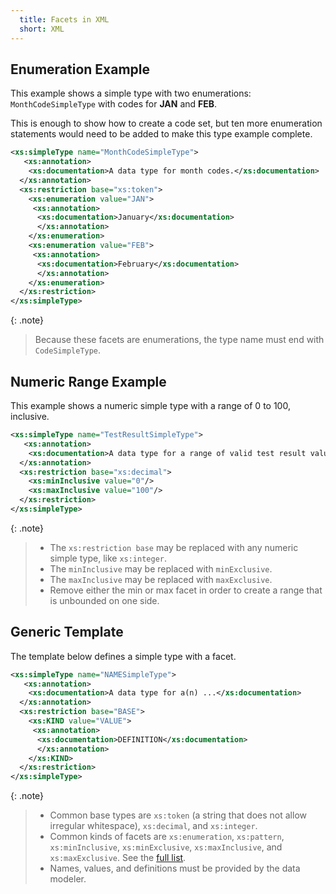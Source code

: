 ```yaml
---
  title: Facets in XML
  short: XML
---
```


## Enumeration Example

This example shows a simple type with two enumerations: `MonthCodeSimpleType` with codes for **JAN** and **FEB**.

This is enough to show how to create a code set, but ten more enumeration statements would need to be added to make this type example complete.

```xml
<xs:simpleType name="MonthCodeSimpleType">
   <xs:annotation>
    <xs:documentation>A data type for month codes.</xs:documentation>
  </xs:annotation>
  <xs:restriction base="xs:token">
    <xs:enumeration value="JAN">
     <xs:annotation>
      <xs:documentation>January</xs:documentation>
      </xs:annotation>
    </xs:enumeration>
    <xs:enumeration value="FEB">
     <xs:annotation>
      <xs:documentation>February</xs:documentation>
      </xs:annotation>
    </xs:enumeration>
  </xs:restriction>
</xs:simpleType>
```

{: .note}
>Because these facets are enumerations, the type name must end with `CodeSimpleType`.

## Numeric Range Example

This example shows a numeric simple type with a range of 0 to 100, inclusive.

```xml
<xs:simpleType name="TestResultSimpleType">
   <xs:annotation>
    <xs:documentation>A data type for a range of valid test result values.</xs:documentation>
  </xs:annotation>
  <xs:restriction base="xs:decimal">
    <xs:minInclusive value="0"/>
    <xs:maxInclusive value="100"/>
  </xs:restriction>
</xs:simpleType>
```

{: .note}
>
>- The `xs:restriction base` may be replaced with any numeric simple type, like `xs:integer`.
>- The `minInclusive` may be replaced with `minExclusive`.
>- The `maxInclusive` may be replaced with `maxExclusive`.
>- Remove either the min or max facet in order to create a range that is unbounded on one side.

## Generic Template

The template below defines a simple type with a facet.

``` xml
<xs:simpleType name="NAMESimpleType">
   <xs:annotation>
    <xs:documentation>A data type for a(n) ...</xs:documentation>
  </xs:annotation>
  <xs:restriction base="BASE">
    <xs:KIND value="VALUE">
     <xs:annotation>
      <xs:documentation>DEFINITION</xs:documentation>
      </xs:annotation>
    </xs:KIND>
  </xs:restriction>
</xs:simpleType>
```

{: .note}
>
>- Common base types are `xs:token` (a string that does not allow irregular whitespace), `xs:decimal`, and `xs:integer`.
>- Common kinds of facets are `xs:enumeration`, `xs:pattern`, `xs:minInclusive`, `xs:minExclusive`, `xs:maxInclusive`, and `xs:maxExclusive`.  See the [full list](/reference/concepts/facet/json/#kinds-of-facets).
>- Names, values, and definitions must be provided by the data modeler.
